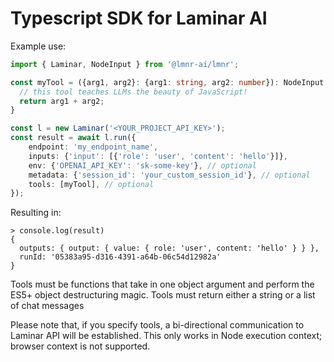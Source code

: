 # Typescript SDK for Laminar AI

Example use:

```typescript
import { Laminar, NodeInput } from '@lmnr-ai/lmnr';

const myTool = ({arg1, arg2}: {arg1: string, arg2: number}): NodeInput => {
  // this tool teaches LLMs the beauty of JavaScript!
  return arg1 + arg2;
}

const l = new Laminar('<YOUR_PROJECT_API_KEY>');
const result = await l.run({
    endpoint: 'my_endpoint_name',
    inputs: {'input': [{'role': 'user', 'content': 'hello'}]},
    env: {'OPENAI_API_KEY': 'sk-some-key'}, // optional
    metadata: {'session_id': 'your_custom_session_id'}, // optional
    tools: [myTool], // optional
});
```

Resulting in:

```typecript
> console.log(result)
{
  outputs: { output: { value: { role: 'user', content: 'hello' } } },
  runId: '05383a95-d316-4391-a64b-06c54d12982a'
}
```

Tools must be functions that take in one object argument and perform
the ES5+ object destructuring magic. Tools must return
either a string or a list of chat messages

Please note that, if you specify tools, a bi-directional communication to Laminar API will be established.
This only works in Node execution context; browser context is not supported.